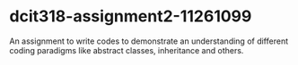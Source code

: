 # dcit318-assignment2-11261099
An assignment to write codes to demonstrate an understanding of different coding paradigms like abstract classes, inheritance and others.
